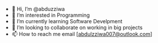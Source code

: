 - 👋 Hi, I’m @abduzziwa
- 👀 I’m interested in Programming
- 🌱 I’m currently learning Software Develpment
- 💞️ I’m looking to collaborate on working in big projects
- 📫 How to reach me email [abdulzziwa007@outlook.com]
